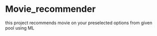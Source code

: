 # Movie_recommender
this project recommends movie on your preselected options from given pool using ML 

